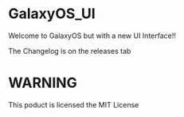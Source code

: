 # GalaxyOS_UI
Welcome to GalaxyOS but with a new UI Interface!!

The Changelog is on the releases tab

# WARNING
This poduct is licensed the MIT License
